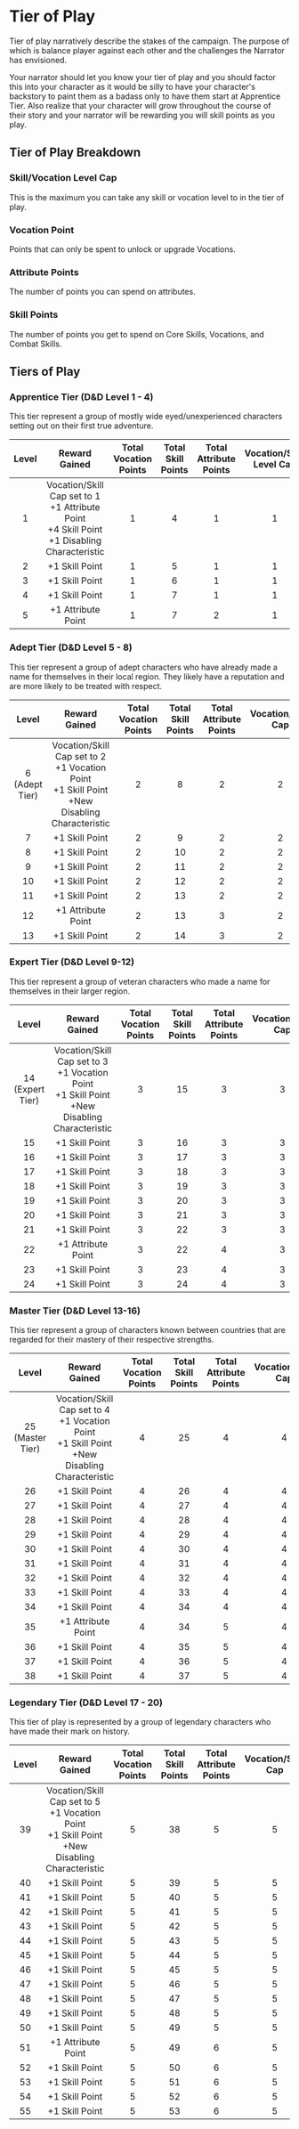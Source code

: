 # Tier of Play

Tier of play narratively describe the stakes of the campaign. The purpose of which is balance player against each other and the challenges the Narrator has envisioned.

Your narrator should let you know your tier of play and you should factor this into your character as it would be silly to have your character's backstory to paint them as a badass only to have them start at Apprentice Tier. Also realize that your character will grow throughout the course of their story and your narrator will be rewarding you will skill points as you play.

## Tier of Play Breakdown

### Skill/Vocation Level Cap

This is the maximum you can take any skill or vocation level to in the tier of play.

### Vocation Point

Points that can only be spent to unlock or upgrade Vocations.

### Attribute Points

The number of points you can spend on attributes.

### Skill Points

The number of points you get to spend on Core Skills, Vocations, and Combat Skills.

## Tiers of Play

### Apprentice Tier (D&D Level 1 - 4)

This tier represent a group of mostly wide eyed/unexperienced characters setting out on their first true adventure.

| Level |                                              Reward Gained                                              | Total<br />Vocation<br />Points | Total<br />Skill<br />Points | Total<br />Attribute<br />Points | Vocation/Skill<br />Level Cap |
| :---: | :------------------------------------------------------------------------------------------------------: | :-----------------------------: | :--------------------------: | :------------------------------: | :---------------------------: |
|   1   | Vocation/Skill Cap set to 1<br />+1 Attribute Point<br />+4 Skill Point<br />+1 Disabling Characteristic |                1                |              4              |                1                |               1               |
|   2   |                                              +1 Skill Point                                              |                1                |              5              |                1                |               1               |
|   3   |                                              +1 Skill Point                                              |                1                |              6              |                1                |               1               |
|   4   |                                              +1 Skill Point                                              |                1                |              7              |                1                |               1               |
|   5   |                                            +1 Attribute Point                                            |                1                |              7              |                2                |               1               |

### Adept Tier (D&D Level 5 - 8)

This tier represent a group of adept characters who have already made a name for themselves in their local region. They likely have a reputation and are more likely to be treated with respect.

|     Level     |                                               Reward Gained                                               | Total<br />Vocation<br />Points | Total<br />Skill<br />Points | Total<br />Attribute<br />Points | Vocation/Skill<br />Cap |
| :------------: | :--------------------------------------------------------------------------------------------------------: | :-----------------------------: | :--------------------------: | :------------------------------: | :---------------------: |
| 6 (Adept Tier) | Vocation/Skill Cap set to 2<br />+1 Vocation Point<br />+1 Skill Point<br />+New Disabling Characteristic |                2                |              8              |                2                |            2            |
|       7       |                                               +1 Skill Point                                               |                2                |              9              |                2                |            2            |
|       8       |                                               +1 Skill Point                                               |                2                |              10              |                2                |            2            |
|       9       |                                               +1 Skill Point                                               |                2                |              11              |                2                |            2            |
|       10       |                                               +1 Skill Point                                               |                2                |              12              |                2                |            2            |
|       11       |                                               +1 Skill Point                                               |                2                |              13              |                2                |            2            |
|       12       |                                             +1 Attribute Point                                             |                2                |              13              |                3                |            2            |
|       13       |                                               +1 Skill Point                                               |                2                |              14              |                3                |            2            |

### Expert Tier (D&D Level 9-12)

This tier represent a group of veteran characters who made a name for themselves in their larger region.

|      Level      |                                               Reward Gained                                               | Total<br />Vocation<br />Points | Total<br />Skill<br />Points | Total<br />Attribute<br />Points | Vocation/Skill<br />Cap |
| :--------------: | :--------------------------------------------------------------------------------------------------------: | :-----------------------------: | :--------------------------: | :------------------------------: | :---------------------: |
| 14 (Expert Tier) | Vocation/Skill Cap set to 3<br />+1 Vocation Point<br />+1 Skill Point<br />+New Disabling Characteristic |                3                |              15              |                3                |            3            |
|        15        |                                               +1 Skill Point                                               |                3                |              16              |                3                |            3            |
|        16        |                                               +1 Skill Point                                               |                3                |              17              |                3                |            3            |
|        17        |                                               +1 Skill Point                                               |                3                |              18              |                3                |            3            |
|        18        |                                               +1 Skill Point                                               |                3                |              19              |                3                |            3            |
|        19        |                                               +1 Skill Point                                               |                3                |              20              |                3                |            3            |
|        20        |                                               +1 Skill Point                                               |                3                |              21              |                3                |            3            |
|        21        |                                               +1 Skill Point                                               |                3                |              22              |                3                |            3            |
|        22        |                                             +1 Attribute Point                                             |                3                |              22              |                4                |            3            |
|        23        |                                               +1 Skill Point                                               |                3                |              23              |                4                |            3            |
|        24        |                                               +1 Skill Point                                               |                3                |              24              |                4                |            3            |

### Master Tier (D&D Level 13-16)

This tier represent a group of characters known between countries that are regarded for their mastery of their respective strengths.

|      Level      |                                               Reward Gained                                               | Total<br />Vocation<br />Points | Total<br />Skill<br />Points | Total<br />Attribute<br />Points | Vocation/Skill<br />Cap |
| :--------------: | :--------------------------------------------------------------------------------------------------------: | :-----------------------------: | :--------------------------: | :------------------------------: | :---------------------: |
| 25 (Master Tier) | Vocation/Skill Cap set to 4<br />+1 Vocation Point<br />+1 Skill Point<br />+New Disabling Characteristic |                4                |              25              |                4                |            4            |
|        26        |                                               +1 Skill Point                                               |                4                |              26              |                4                |            4            |
|        27        |                                               +1 Skill Point                                               |                4                |              27              |                4                |            4            |
|        28        |                                               +1 Skill Point                                               |                4                |              28              |                4                |            4            |
|        29        |                                               +1 Skill Point                                               |                4                |              29              |                4                |            4            |
|        30        |                                               +1 Skill Point                                               |                4                |              30              |                4                |            4            |
|        31        |                                               +1 Skill Point                                               |                4                |              31              |                4                |            4            |
|        32        |                                               +1 Skill Point                                               |                4                |              32              |                4                |            4            |
|        33        |                                               +1 Skill Point                                               |                4                |              33              |                4                |            4            |
|        34        |                                               +1 Skill Point                                               |                4                |              34              |                4                |            4            |
|        35        |                                             +1 Attribute Point                                             |                4                |              34              |                5                |            4            |
|        36        |                                               +1 Skill Point                                               |                4                |              35              |                5                |            4            |
|        37        |                                               +1 Skill Point                                               |                4                |              36              |                5                |            4            |
|        38        |                                               +1 Skill Point                                               |                4                |              37              |                5                |            4            |

### Legendary Tier (D&D Level 17 - 20)

This tier of play is represented by a group of legendary characters who have made their mark on history.

| Level |                                               Reward Gained                                               | Total<br />Vocation<br />Points | Total<br />Skill<br />Points | Total<br />Attribute<br />Points | Vocation/Skill<br />Cap |
| :---: | :--------------------------------------------------------------------------------------------------------: | :-----------------------------: | :--------------------------: | :------------------------------: | :---------------------: |
|  39  | Vocation/Skill Cap set to 5<br />+1 Vocation Point<br />+1 Skill Point<br />+New Disabling Characteristic |                5                |              38              |                5                |            5            |
|  40  |                                               +1 Skill Point                                               |                5                |              39              |                5                |            5            |
|  41  |                                               +1 Skill Point                                               |                5                |              40              |                5                |            5            |
|  42  |                                               +1 Skill Point                                               |                5                |              41              |                5                |            5            |
|  43  |                                               +1 Skill Point                                               |                5                |              42              |                5                |            5            |
|  44  |                                               +1 Skill Point                                               |                5                |              43              |                5                |            5            |
|  45  |                                               +1 Skill Point                                               |                5                |              44              |                5                |            5            |
|  46  |                                               +1 Skill Point                                               |                5                |              45              |                5                |            5            |
|  47  |                                               +1 Skill Point                                               |                5                |              46              |                5                |            5            |
|  48  |                                               +1 Skill Point                                               |                5                |              47              |                5                |            5            |
|  49  |                                               +1 Skill Point                                               |                5                |              48              |                5                |            5            |
|  50  |                                               +1 Skill Point                                               |                5                |              49              |                5                |            5            |
|  51  |                                             +1 Attribute Point                                             |                5                |              49              |                6                |            5            |
|  52  |                                               +1 Skill Point                                               |                5                |              50              |                6                |            5            |
|  53  |                                               +1 Skill Point                                               |                5                |              51              |                6                |            5            |
|  54  |                                               +1 Skill Point                                               |                5                |              52              |                6                |            5            |
|  55  |                                               +1 Skill Point                                               |                5                |              53              |                6                |            5            |
